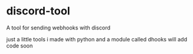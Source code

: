 # discord-tool
A tool for sending webhooks with discord

just a little tools i made with python and a module called dhooks
will add code soon